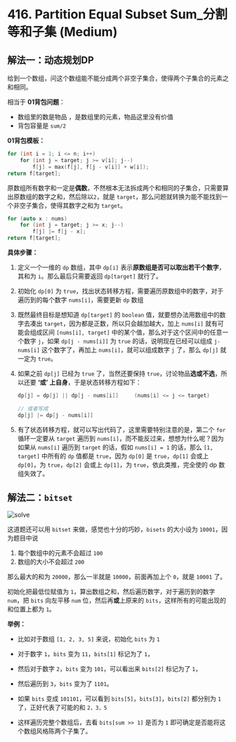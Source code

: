# 416. Partition Equal Subset Sum_分割等和子集 (Medium)



## 解法一：动态规划DP



给到一个数组，问这个数组能不能分成两个非空子集合，使得两个子集合的元素之和相同。

相当于 **01背包问题**：

- 数组里的数是物品 ，是数组里的元素，物品这里没有价值
- 背包容量是 `sum/2`

**01背包模板：**

```c++
for (int i = 1; i <= n; i++)
    for (int j = target; j >= v[i]; j--)
        f[j] = max(f[j], f[j - v[i]] + w[i]);
return f[target];
```

原数组所有数字和一定是**偶数**，不然根本无法拆成两个和相同的子集合，只需要算出原数组的数字之和，然后除以`2`，就是 `target`，那么问题就转换为能不能找到一个非空子集合，使得其数字之和为 `target`。

```c++
for (auto x : nums)
    for (int j = target; j >= x; j--)
        f[j] |= f[j - x];
return f[target];
```

**具体步骤：**

1. 定义一个一维的 `dp` 数组，其中 `dp[i]` 表示**原数组是否可以取出若干个数字**，其和为 `i`。那么最后只需要返回 `dp[target]` 就行了。

2. 初始化 `dp[0]` 为 `true`，找出状态转移方程，需要遍历原数组中的数字，对于遍历到的每个数字 `nums[i]`，需要更新 `dp` 数组

3. 既然最终目标是想知道 `dp[target]` 的 `boolean` 值，就要想办法用数组中的数字去凑出 `target`，因为都是正数，所以只会越加越大，加上 `nums[i]` 就有可能会组成区间 `[nums[i], target]` 中的某个值，那么对于这个区间中的任意一个数字 `j`，如果 `dp[j - nums[i]]` 为 `true` 的话，说明现在已经可以组成 `j-nums[i]` 这个数字了，再加上 `nums[i]`，就可以组成数字 `j` 了，那么 `dp[j]` 就一定为 `true`。

4. 如果之前 `dp[j]` 已经为 `true` 了，当然还要保持 `true`，讨论物品**选或不选**，所以还要 **‘或’ 上自身**，于是状态转移方程如下：

   ```cpp
   dp[j] = dp[j] || dp[j - nums[i]]     (nums[i] <= j <= target)
       
   // 或者写成
   dp[j] |= dp[j - nums[i]]
   ```

   

5. 有了状态转移方程，就可以写出代码了，这里需要特别注意的是，第二个 `for` 循环一定要从 `target` 遍历到 `nums[i]`，而不能反过来，想想为什么呢？因为如果从 `nums[i]` 遍历到 `target` 的话，假如 `nums[i] = 1` 的话，那么 `[1, target]` 中所有的 `dp` 值都是 `true`，因为 `dp[0]` 是 `true`，`dp[1]` 会或上 `dp[0]`，为 `true`，`dp[2]` 会或上 `dp[1]`，为 `true`，依此类推，完全使的 dp 数组失效了。





## 解法二：`bitset`

![solve]()



这道题还可以用 `bitset` 来做，感觉也十分的巧妙，`bisets` 的大小设为 `10001`，因为题目中说

1. 每个数组中的元素不会超过 `100`
2. 数组的大小不会超过 `200`

那么最大的和为 `20000`，那么一半就是 `10000`，前面再加上个 `0`，就是 `10001` 了。



初始化把最低位赋值为 `1`，算出数组之和，然后遍历数字，对于遍历到的数字 `num`，把 `bits` 向左平移 `num` 位，然后再**或**上原来的 `bits`，这样所有的可能出现的和位置上都为 `1`。

**举例：**

- 比如对于数组 `[1, 2, 3, 5]` 来说，初始化 `bits` 为 `1`
- 对于数字 `1`，`bits` 变为 `11`，`bits[1]` 标记为了 `1`，

- 然后对于数字 `2`，`bits` 变为 `101`，可以看出来 `bits[2]` 标记为了 `1`，
- 然后遍历到 `3`，`bits` 变为了 `1101`。
- 如果 `bits` 变成 `101101`，可以看到 `bits[5]`，`bits[3]`，`bits[2]` 都分别为 `1` 了，正好代表了可能的和 `2，3，5`
- 这样遍历完整个数组后，去看 `bits[sum >> 1]` 是否为 `1` 即可确定是否能将这个数组风格陈两个子集了。